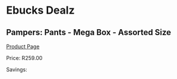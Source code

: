 
# Ebucks Dealz
## Pampers: Pants - Mega Box - Assorted Size
[Product Page](https://www.ebucks.com/web/shop/productSelected.do?prodId=604595231&catId=1186088243)

Price: R259.00

Savings: 


	